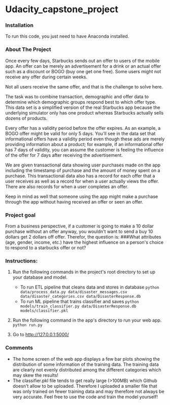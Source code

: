# Udacity_capstone_project

### Installation
To run this code, you just need to have Anaconda installed.

### About The Project
Once every few days, Starbucks sends out an offer to users of the mobile app. An offer can be merely an advertisement for a drink or an actual offer such as a discount or BOGO (buy one get one free). Some users might not receive any offer during certain weeks.

Not all users receive the same offer, and that is the challenge to solve here.

The task was to combine transaction, demographic and offer data to determine which demographic groups respond best to which offer type. This data set is a simplified version of the real Starbucks app because the underlying simulator only has one product whereas Starbucks actually sells dozens of products.

Every offer has a validity period before the offer expires. As an example, a BOGO offer might be valid for only 5 days. You'll see in the data set that informational offers have a validity period even though these ads are merely providing information about a product; for example, if an informational offer has 7 days of validity, you can assume the customer is feeling the influence of the offer for 7 days after receiving the advertisement.

We are given transactional data showing user purchases made on the app including the timestamp of purchase and the amount of money spent on a purchase. This transactional data also has a record for each offer that a user receives as well as a record for when a user actually views the offer. There are also records for when a user completes an offer.

Keep in mind as well that someone using the app might make a purchase through the app without having received an offer or seen an offer.

### Project goal
From a business perspective, if a customer is going to make a 10 dollar purchase without an offer anyway, you wouldn't want to send a buy 10 dollars get 2 dollars off offer.
Therefor, the question is:
###What attributes (age, gender, income, etc.) have the highest influence on a person's choice to respond to a starbucks offer or not?

 

### Instructions:
1. Run the following commands in the project's root directory to set up your database and model.

    - To run ETL pipeline that cleans data and stores in database
        `python data/process_data.py data/disaster_messages.csv data/disaster_categories.csv data/DisasterResponse.db`
    - To run ML pipeline that trains classifier and saves
        `python models/train_classifier.py data/DisasterResponse.db models/classifier.pkl`

2. Run the following command in the app's directory to run your web app.
    `python run.py`

3. Go to http://127.0.0.1:5000/

### Comments
* The home screen of the web app displays a few bar plots showing the distribution of some information
of the training data. The training data are clearly not evenly distributed among the different 
categories which may skew the results!
* The classifier.pkl file tends to get really large (>100MB) which Github doesn't allow to be 
uploaded. Therefore I uploaded a smaller file that was only trained on fewer training data and
may therefore not always be very accurate. Feel free to use the code and train the model yourself!
